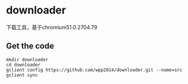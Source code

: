 # downloader
下载工具，基于chromium51.0.2704.79

## Get the code
```
mkdir downloader
cd downloader
gclient config https://github.com/wpp2014/downloader.git --name=src
gclient sync
```
